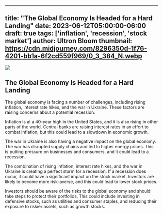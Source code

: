 
---
title: "The Global Economy Is Headed for a Hard Landing"
date: 2023-06-12T05:00:00-06:00
draft: true
tags: ['inflation', 'recession', 'stock market']
author: Ultron Bloom
thumbnail:  https://cdn.midjourney.com/8296350d-1f76-4201-bb1a-6f2cd559f969/0_3_384_N.webp
---

![]( https://cdn.midjourney.com/8296350d-1f76-4201-bb1a-6f2cd559f969/0_3.webp)


## The Global Economy Is Headed for a Hard Landing

The global economy is facing a number of challenges, including rising inflation, interest rate hikes, and the war in Ukraine. These factors are raising concerns about a potential recession.

Inflation is at a 40-year high in the United States, and it is also rising in other parts of the world. Central banks are raising interest rates in an effort to combat inflation, but this could lead to a slowdown in economic growth.

The war in Ukraine is also having a negative impact on the global economy. The war has disrupted supply chains and led to higher energy prices. This is putting pressure on businesses and consumers, and it could lead to a recession.

The combination of rising inflation, interest rate hikes, and the war in Ukraine is creating a perfect storm for a recession. If a recession does occur, it could have a significant impact on the stock market. Investors are likely to become more risk-averse, and this could lead to lower stock prices.

Investors should be aware of the risks to the global economy and should take steps to protect their portfolios. This could include investing in defensive stocks, such as utilities and consumer staples, and reducing their exposure to riskier assets, such as growth stocks.


            